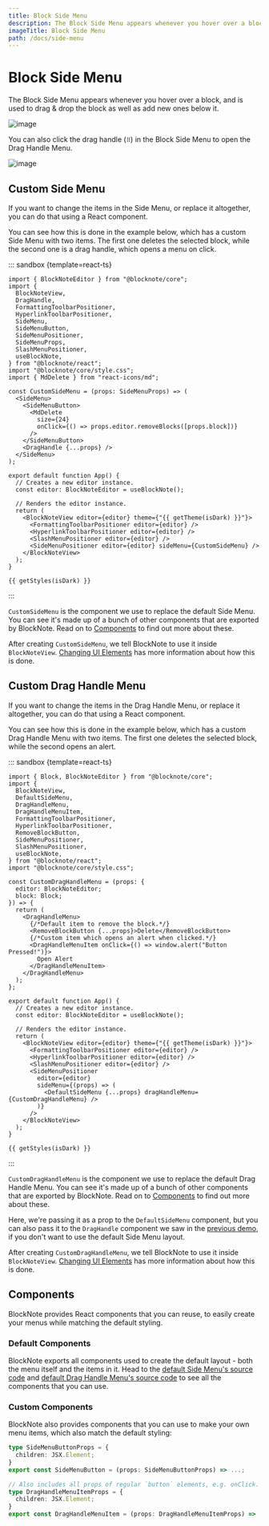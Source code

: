```yaml
---
title: Block Side Menu
description: The Block Side Menu appears whenever you hover over a block, and is used to drag & drop the block as well as add new ones below it.
imageTitle: Block Side Menu
path: /docs/side-menu
---
```


<script setup>
import { useData } from 'vitepress';
import { getTheme, getStyles } from "../demoUtils"; 
import {ref} from "vue"; 

const { isDark } = useData();
</script>

# Block Side Menu

The Block Side Menu appears whenever you hover over a block, and is used to drag & drop the block as well as add new ones below it.

<img style="max-width:500px" :src="isDark ? '/img/screenshots/side_menu_dark.png' : '/img/screenshots/side_menu.png'" alt="image">

You can also click the drag handle (`⠿`) in the Block Side Menu to open the Drag Handle Menu.

<img style="max-width:250px" :src="isDark ? '/img/screenshots/drag_handle_menu_dark.png' : '/img/screenshots/drag_handle_menu.png'" alt="image">

## Custom Side Menu

If you want to change the items in the Side Menu, or replace it altogether, you can do that using a React component.

You can see how this is done in the example below, which has a custom Side Menu with two items. The first one deletes the selected block, while the second one is a drag handle, which opens a menu on click.

::: sandbox {template=react-ts}

```typescript-vue /App.tsx
import { BlockNoteEditor } from "@blocknote/core";
import {
  BlockNoteView,
  DragHandle,
  FormattingToolbarPositioner,
  HyperlinkToolbarPositioner,
  SideMenu,
  SideMenuButton,
  SideMenuPositioner,
  SideMenuProps,
  SlashMenuPositioner,
  useBlockNote,
} from "@blocknote/react";
import "@blocknote/core/style.css";
import { MdDelete } from "react-icons/md";

const CustomSideMenu = (props: SideMenuProps) => (
  <SideMenu>
    <SideMenuButton>
      <MdDelete
        size={24}
        onClick={() => props.editor.removeBlocks([props.block])}
      />
    </SideMenuButton>
    <DragHandle {...props} />
  </SideMenu>
);

export default function App() {
  // Creates a new editor instance.
  const editor: BlockNoteEditor = useBlockNote();

  // Renders the editor instance.
  return (
    <BlockNoteView editor={editor} theme={"{{ getTheme(isDark) }}"}>
      <FormattingToolbarPositioner editor={editor} />
      <HyperlinkToolbarPositioner editor={editor} />
      <SlashMenuPositioner editor={editor} />
      <SideMenuPositioner editor={editor} sideMenu={CustomSideMenu} />
    </BlockNoteView>
  );
}
```

```css-vue /styles.css [hidden]
{{ getStyles(isDark) }}
```

:::

`CustomSideMenu` is the component we use to replace the default Side Menu. You can see it's made up of a bunch of other components that are exported by BlockNote. Read on to [Components](/docs/side-menu#components) to find out more about these.

After creating `CustomSideMenu`, we tell BlockNote to use it inside `BlockNoteView`. [Changing UI Elements](/docs/ui-elements) has more information about how this is done.

## Custom Drag Handle Menu

If you want to change the items in the Drag Handle Menu, or replace it altogether, you can do that using a React component.

You can see how this is done in the example below, which has a custom Drag Handle Menu with two items. The first one deletes the selected block, while the second opens an alert.

::: sandbox {template=react-ts}

```typescript-vue /App.tsx
import { Block, BlockNoteEditor } from "@blocknote/core";
import {
  BlockNoteView,
  DefaultSideMenu,
  DragHandleMenu,
  DragHandleMenuItem,
  FormattingToolbarPositioner,
  HyperlinkToolbarPositioner,
  RemoveBlockButton,
  SideMenuPositioner,
  SlashMenuPositioner,
  useBlockNote,
} from "@blocknote/react";
import "@blocknote/core/style.css";

const CustomDragHandleMenu = (props: {
  editor: BlockNoteEditor;
  block: Block;
}) => {
  return (
    <DragHandleMenu>
      {/*Default item to remove the block.*/}
      <RemoveBlockButton {...props}>Delete</RemoveBlockButton>
      {/*Custom item which opens an alert when clicked.*/}
      <DragHandleMenuItem onClick={() => window.alert("Button Pressed!")}>
        Open Alert
      </DragHandleMenuItem>
    </DragHandleMenu>
  );
};

export default function App() {
  // Creates a new editor instance.
  const editor: BlockNoteEditor = useBlockNote();

  // Renders the editor instance.
  return (
    <BlockNoteView editor={editor} theme={"{{ getTheme(isDark) }}"}>
      <FormattingToolbarPositioner editor={editor} />
      <HyperlinkToolbarPositioner editor={editor} />
      <SlashMenuPositioner editor={editor} />
      <SideMenuPositioner
        editor={editor}
        sideMenu={(props) => (
          <DefaultSideMenu {...props} dragHandleMenu={CustomDragHandleMenu} />
        )}
      />
    </BlockNoteView>
  );
}
```

```css-vue /styles.css [hidden]
{{ getStyles(isDark) }}
```

:::

`CustomDragHandleMenu` is the component we use to replace the default Drag Handle Menu. You can see it's made up of a bunch of other components that are exported by BlockNote. Read on to [Components](/docs/side-menu#components) to find out more about these.

Here, we're passing it as a prop to the `DefaultSideMenu` component, but you can also pass it to the `DragHandle` component we saw in the [previous demo](/docs/side-menu#custom-side-menu), if you don't want to use the default Side Menu layout.

After creating `CustomDragHandleMenu`, we tell BlockNote to use it inside `BlockNoteView`. [Changing UI Elements](/docs/ui-elements) has more information about how this is done.

## Components

BlockNote provides React components that you can reuse, to easily create your menus while matching the default styling.

### Default Components

BlockNote exports all components used to create the default layout - both the menu itself and the items in it. Head to the [default Side Menu's source code](https://github.com/TypeCellOS/BlockNote/blob/main/packages/react/src/SideMenu/components/DefaultSideMenu.tsx) and [default Drag Handle Menu's source code](https://github.com/TypeCellOS/BlockNote/blob/main/packages/react/src/SideMenu/components/DragHandleMenu/DefaultDragHandleMenu.tsx) to see all the components that you can use.

### Custom Components

BlockNote also provides components that you can use to make your own menu items, which also match the default styling:

```typescript
type SideMenuButtonProps = {
  children: JSX.Element;
}
export const SideMenuButton = (props: SideMenuButtonProps) => ...;

// Also includes all props of regular `button` elements, e.g. onClick.
type DragHandleMenuItemProps = {
  children: JSX.Element;
}
export const DragHandleMenuItem = (props: DragHandleMenuItemProps) => ...;
```

